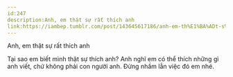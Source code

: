 ```yaml
---
id:247
description:Anh, em thật sự rất thích anh
link:https://iambep.tumblr.com/post/143645617186/anh-em-th%E1%BA%ADt-s%E1%BB%B1-r%E1%BA%A5t-th%C3%ADch-anh
---
```


Anh, em thật sự rất thích anh

Tại sao em biết mình thật sự thích anh? Anh nghĩ em có thể thích những gì
anh viết, chứ không phải con người anh. Đừng nhầm lẫn việc đó em nhé.